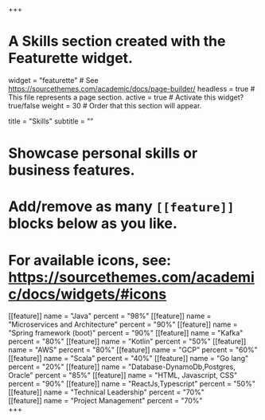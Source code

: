 +++
# A Skills section created with the Featurette widget.
widget = "featurette"  # See https://sourcethemes.com/academic/docs/page-builder/
headless = true  # This file represents a page section.
active = true  # Activate this widget? true/false
weight = 30  # Order that this section will appear.

title = "Skills"
subtitle = ""

# Showcase personal skills or business features.
# 
# Add/remove as many `[[feature]]` blocks below as you like.
# 
# For available icons, see: https://sourcethemes.com/academic/docs/widgets/#icons
 
[[feature]]
  name = "Java"
  percent = "98%" 
[[feature]]
  name = "Microservices and Architecture"
  percent = "90%" 
[[feature]]
  name = "Spring framework (boot)"
  percent = "90%"
[[feature]]
  name = "Kafka"
  percent = "80%"
[[feature]]
  name = "Kotlin"
  percent = "50%"
[[feature]]
  name = "AWS"
  percent = "80%"
[[feature]]
  name = "GCP"
  percent = "60%"
[[feature]]
  name = "Scala"
  percent = "40%"
[[feature]]
  name = "Go lang"
  percent = "20%"
[[feature]]
  name = "Database-DynamoDb,Postgres, Oracle"
  percent = "85%"
[[feature]]
  name = "HTML, Javascript, CSS"
  percent = "90%"
[[feature]]
  name = "ReactJs,Typescript"
  percent = "50%"
[[feature]]
  name = "Technical Leadership"
  percent = "70%"  
[[feature]]
  name = "Project Management"
  percent = "70%"  
+++
